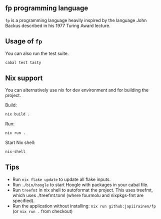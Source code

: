 ## fp programming language

`fp` is a programming language heavily inspired by the language John Backus
described in his 1977 Turing Award lecture.


## Usage of `fp`


You can also run the test suite.

```sh
cabal test tasty
```

## Nix support

You can alternatively use nix for dev environment and for building the project.

Build:

```sh
nix build .
```

Run:

```sh
nix run .
```

Start Nix shell:

```sh
nix-shell
```

## Tips

- Run `nix flake update` to update all flake inputs.
- Run `./bin/hoogle` to start Hoogle with packages in your cabal file.
- Run `treefmt` in nix shell to autoformat the project. This uses treefmt, which uses ./treefmt.toml (where fourmolu and nixpkgs-fmt are specified).
- Run the application without installing: `nix run github:japiirainen/fp` (or `nix run .` from checkout)
